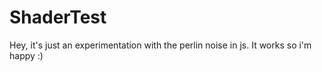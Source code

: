 # ShaderTest 

Hey, it's just an experimentation with the perlin noise in js. It works so i'm happy :)

